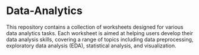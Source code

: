 # Data-Analytics
This repository contains a collection of worksheets designed for various data analytics tasks. 
Each worksheet is aimed at helping users develop their data analysis skills, covering a range of topics including data preprocessing, exploratory data analysis (EDA), statistical analysis, and visualization.
